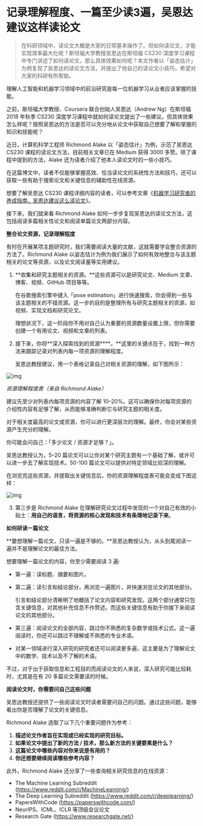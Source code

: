 # 记录理解程度、一篇至少读3遍，吴恩达建议这样读论文

> 在科研领域中，读论文大概是大家的日常基本操作了。但如何读论文，才能实现效率最大化呢？斯坦福大学教授吴恩达在斯坦福 CS230 深度学习课程中专门讲述了如何读论文，那么具体效果如何呢？本文作者以「姿态估计」为例复现了吴恩达的读论文方法，并提出了他自己的读论文小技巧，希望对大家的科研有所帮助。

理解人工智能和机器学习领域中的前沿研究是每一位机器学习从业者应该掌握的技能。



之前，斯坦福大学教授、Coursera 联合创始人吴恩达（Andrew Ng）在斯坦福 2018 年秋季 CS230 深度学习课程中就如何读论文提出了一些建议。但具体效果怎么样呢？按照吴恩达的方法是否可以充分地从论文中获取自己想要了解和掌握的知识和技能呢？



近日，计算机科学工程师 Richmond Alake 以「姿态估计」为例，示范了吴恩达 CS230 课程的读论文方法，目前相关文章已在 Medium 获得 3000 多赞。除了课程中提到的方法，Alake 还为读者介绍了他本人读论文时的一些小技巧。

在这篇博文中，读者不仅能够掌握高效、恰当读论文的系统性方法和技巧，还可以获取一些有助于搜索论文和关键信息的辅助性在线资源。

想要了解吴恩达 CS230 课程详细内容的读者，可以参考文章《[机器学习研究者的养成指南，吴恩达建议这么读论文](http://mp.weixin.qq.com/s?__biz=MzA3MzI4MjgzMw==&mid=2650780679&idx=1&sn=a9358fe26492d1159939d0095d9c87bf&chksm=871a7079b06df96f4b14d7888b0d9d2b9e95a89092c1b4364f39a6e51ac77590cf6552c59180&scene=21#wechat_redirect)》。

接下来，我们就来看 Richmond Alake 如何一步步复现吴恩达的读论文方法，这包括阅读多篇相关性论文和阅读单篇论文两部分内容。



**整合论文资源，记录理解程度**



有时在开展某项主题研究时，我们需要阅读大量的文献，这就需要学会整合资源的方法了。Richmond Alake 以姿态估计为例为我们展示了如何有效地整合与该主题相关的论文等资源，以及论文阅读量等实用建议。



1. **收集和研究主题相关的资源。**这些资源可以是研究论文、Medium 文章、博客、视频、GitHub 项目等等。

   在谷歌搜索引擎中键入「pose estimation」进行快速搜索，你会得到一些与该主题相关的不错资源。这一步的目的是整理所有与研究主题相关的资源，如视频、实现文档和研究论文。

   理想状况下，这一阶段你不用对自己认为重要的资源数量设置上限，但你需要创建一个有用论文、视频和文章的列表。

2. 接下来，你将**深入探索找到的资源****。**这里的关键点在于，找到一种方法来跟踪记录对列表内每一项资源的理解程度。

   吴恩达教授建议，用一个表格记录自己对相关资源的理解，如下图所示：

![img](https://image.jiqizhixin.com/uploads/editor/63a0e6c9-05ce-4174-9701-57c5a0e2a162/640.png)

*资源理解程度表（来自 Richmond Alake）*

建议先至少对列表内每项资源的内容了解 10–20%。这可以确保你对每项资源的介绍性内容有足够了解，从而能够准确判断它与研究主题的相关度。

对于相关度最高的论文或资源，你可以进行更深层次的理解。最终，你会对某些资源产生充分的理解。

你可能会问自己：「多少论文 / 资源才足够？」。

吴恩达教授认为，5–20 篇论文可以让你对某个研究主题有一个基础了解，或许可以进一步去了解实现技术。50-100 篇论文可以提供对特定领域比较深的理解。

在浏览完这些资源，并提取出关键信息后，你的资源理解程度表可能会变成下图这样：

![img](https://image.jiqizhixin.com/uploads/editor/a112b47c-82f6-4435-b241-844770d7649a/640.png)

3. 第三步是 Richmond Alake 在理解研究论文过程中发现的一个对自己有效的小贴士：**用自己的语言，将资源的核心发现和技术有条理地记录下来**。

**如何研读一篇论文**

**要想理解一篇论文，只读一遍是不够的。**吴恩达教授认为，从头到尾阅读一遍并不是理解论文的最佳方法。

想要理解一篇论文的内容，你至少需要阅读 3 遍:

* 第一遍：读标题、摘要和图片。

* 第二遍：读引言和结论部分，再浏览一遍图片，并快速浏览论文的其他部分。

  引言和结论部分清晰明了地概括了论文内容和研究发现。这两个部分通常只包含关键信息，对其他补充信息不作赘述。而这些关键信息有助于你接下来阅读论文的其他部分。

* 第三遍：阅读论文的全部内容，跳过你不熟悉的复杂数学或技术公式。这一遍阅读时，你还可以跳过不理解或不熟悉的专业术语。
* 对某一领域进行深入研究的研究者还可以阅读更多遍，这主要是为了理解论文中的数学、技术以及不了解的术语。



不过，对于出于获取信息和工程目的而阅读论文的人来说，深入研究可能比较耗时，尤其是在有 20 多篇论文需要读的时候。

**阅读论文时，你需要问自己这些问题**

吴恩达教授还提供了一些阅读论文时读者需要问自己的问题。通过这些问题，能够看出你是否理解了论文的关键信息。

Richmond Alake 选取了以下几个重要问题作为参考：

1. **描述论文作者旨在实现或已经实现的研究目标。**
2. **如果论文中提出了新的方法 / 技术，那么新方法的关键要素是什么？**
3. **这篇论文中哪些内容对你来说是有用的？**
4. **你还想要继续阅读哪些参考内容？**



此外，Richmond Alake 还分享了一些查询相关研究信息的在线资源：

- The Machine Learning Subreddit (https://www.reddit.com/r/MachineLearning/)
- The Deep Learning Subreddit (https://www.reddit.com/r/deeplearning/)
- PapersWithCode (https://paperswithcode.com/)
- NeurIPS、ICML、ICLR 等顶级会议论文
- Research Gate (https://www.researchgate.net/)
